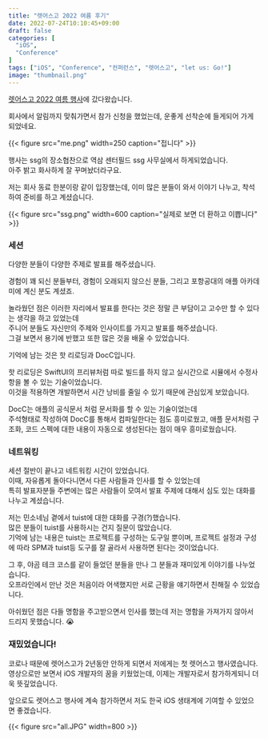 ```yaml
---
title: "렛어스고 2022 여름 후기"
date: 2022-07-24T10:10:45+09:00
draft: false
categories: [
  "iOS",
  "Conference"
]
tags: ["iOS", "Conference", "컨퍼런스", "렛어스고", "let us: Go!"]
image: "thumbnail.png"
---
```


[렛어스고 2022 여름 행사](https://let-us-go-2022-summer.vercel.app/)에 갔다왔습니다.

회사에서 알림까지 맞춰가면서 참가 신청을 했었는데, 운좋게 선착순에 들게되어 가게 되었네요.

{{< figure src="me.png" width=250 caption="접니다" >}}

행사는 ssg의 장소협찬으로 역삼 센터필드 ssg 사무실에서 하게되었습니다.  
아주 밝고 화사하게 잘 꾸며놨더라구요.

저는 회사 동료 한분이랑 같이 입장했는데, 이미 많은 분들이 와서 이야기 나누고, 착석하여 준비를 하고 계셨습니다.

{{< figure src="ssg.png" width=600 caption="실제로 보면 더 환하고 이쁩니다" >}}

### 세션

다양한 분들이 다양한 주제로 발표를 해주셨습니다.

경험이 꽤 되신 분들부터, 경험이 오래되지 않으신 분들, 그리고 포항공대의 애플 아카데미에 계신 분도 계셨죠.

놀라웠던 점은 이러한 자리에서 발표를 한다는 것은 정말 큰 부담이고 고수만 할 수 있다는 생각을 하고 있었는데  
주니어 분들도 자신만의 주제와 인사이트를 가지고 발표를 해주셨습니다.  
그걸 보면서 용기에 반했고 또한 많은 것을 배울 수 있었습니다.

기억에 남는 것은 핫 리로딩과 DocC입니다.

핫 리로딩은 SwiftUI의 프리뷰처럼 따로 빌드를 하지 않고 실시간으로 시뮬에서 수정사항을 볼 수 있는 기술이었습니다.  
이것을 적용하면 개발하면서 시간 낭비를 줄일 수 있기 때문에 관심있게 보았습니다.

DocC는 애플의 공식문서 처럼 문서화를 할 수 있는 기술이었는데  
주석형태로 작성하여 DocC를 통해서 컴파일한다는 점도 흥미로웠고, 애플 문서처럼 구조화, 코드 스펙에 대한 내용이 자동으로 생성된다는 점이 매우 흥미로웠습니다.

### 네트워킹

세션 절반이 끝나고 네트워킹 시간이 있었습니다.  
이때, 자유롭게 돌아다니면서 다른 사람들과 인사를 할 수 있었는데  
특히 발표자분들 주변에는 많은 사람들이 모여서 발표 주제에 대해서 심도 있는 대화를 나누고 계셨습니다.

저는 민소네님 곁에서 tuist에 대한 대화를 구경(?)했습니다.  
많은 분들이 tuist를 사용하시는 건지 질문이 많았습니다.  
기억에 남는 내용은 tuist는 프로젝트를 구성하는 도구일 뿐이며, 프로젝트 설정과 구성에 따라 SPM과 tuist등 도구를 잘 골라서 사용하면 된다는 것이었습니다.

 그 후, 야곰 테크 코스를 같이 들었던 분들을 만나 그 분들과 재미있게 이야기를 나누었습니다.  
오프라인에서 만난 것은 처음이라 어색했지만 서로 근황을 얘기하면서 친해질 수 있었습니다.

아쉬웠던 점은 다들 명함을 주고받으면서 인사를 했는데 저는 명함을 가져가지 않아서 드리지 못했습니다. 😭

### 재밌었습니다!

코로나 때문에 렛어스고가 2년동안 안하게 되면서 저에게는 첫 렛어스고 행사였습니다.  
영상으로만 보면서 iOS 개발자의 꿈을 키웠었는데, 이제는 개발자로서 참가하게되니 더욱 뜻깊었습니다.

앞으로도 렛어스고 행사에 계속 참가하면서 저도 한국 iOS 생태계에 기여할 수 있었으면 좋겠습니다.

{{< figure src="all.JPG" width=800 >}}
